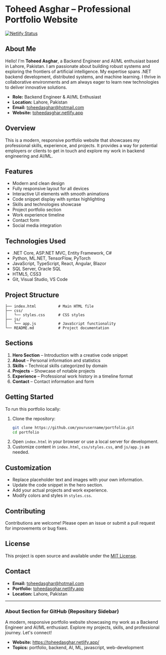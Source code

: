 # Toheed Asghar – Professional Portfolio Website

[![Netlify Status](https://api.netlify.com/api/v1/badges/your-badge-id/deploy-status)](https://toheedasghar.netlify.app/)

## About Me

Hello! I'm **Toheed Asghar**, a Backend Engineer and AI/ML enthusiast based in Lahore, Pakistan. I am passionate about building robust systems and exploring the frontiers of artificial intelligence. My expertise spans .NET backend development, distributed systems, and machine learning. I thrive in collaborative environments and am always eager to learn new technologies to deliver innovative solutions.

- **Role:** Backend Engineer & AI/ML Enthusiast
- **Location:** Lahore, Pakistan
- **Email:** toheedasghar@hotmail.com
- **Website:** [toheedasghar.netlify.app](https://toheedasghar.netlify.app/)

## Overview
This is a modern, responsive portfolio website that showcases my professional skills, experience, and projects. It provides a way for potential employers or clients to get in touch and explore my work in backend engineering and AI/ML.

## Features
- Modern and clean design
- Fully responsive layout for all devices
- Interactive UI elements with smooth animations
- Code snippet display with syntax highlighting
- Skills and technologies showcase
- Project portfolio section
- Work experience timeline
- Contact form
- Social media integration

## Technologies Used
- .NET Core, ASP.NET MVC, Entity Framework, C#
- Python, ML.NET, TensorFlow, PyTorch
- JavaScript, TypeScript, React, Angular, Blazor
- SQL Server, Oracle SQL
- HTML5, CSS3
- Git, Visual Studio, VS Code

## Project Structure
```
├── index.html          # Main HTML file
├── css/
│   └── styles.css      # CSS styles
├── js/
│   └── app.js          # JavaScript functionality
└── README.md           # Project documentation
```

## Sections
1. **Hero Section** – Introduction with a creative code snippet
2. **About** – Personal information and statistics
3. **Skills** – Technical skills categorized by domain
4. **Projects** – Showcase of notable projects
5. **Experience** – Professional work history in a timeline format
6. **Contact** – Contact information and form

## Getting Started
To run this portfolio locally:

1. Clone the repository:
   ```bash
   git clone https://github.com/yourusername/portfolio.git
   cd portfolio
   ```
2. Open `index.html` in your browser or use a local server for development.
3. Customize content in `index.html`, `css/styles.css`, and `js/app.js` as needed.

## Customization
- Replace placeholder text and images with your own information.
- Update the code snippet in the hero section.
- Add your actual projects and work experience.
- Modify colors and styles in `styles.css`.

## Contributing
Contributions are welcome! Please open an issue or submit a pull request for improvements or bug fixes.

## License
This project is open source and available under the [MIT License](LICENSE).

## Contact
- **Email:** toheedasghar@hotmail.com
- **Portfolio:** [toheedasghar.netlify.app](https://toheedasghar.netlify.app/)
- **Location:** Lahore, Pakistan

---

### About Section for GitHub (Repository Sidebar)
A modern, responsive portfolio website showcasing my work as a Backend Engineer and AI/ML enthusiast. Explore my projects, skills, and professional journey. Let's connect!

- **Website:** https://toheedasghar.netlify.app/
- **Topics:** portfolio, backend, AI, ML, javascript, web-development
